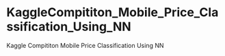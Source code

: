 # KaggleCompititon_Mobile_Price_Classification_Using_NN
Kaggle Compititon Mobile Price Classification Using NN
